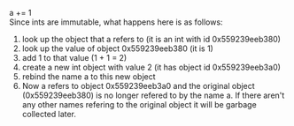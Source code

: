 a += 1  
Since ints are immutable, what happens here is as follows:

1. look up the object that a refers to (it is an int with id 0x559239eeb380)
2. look up the value of object 0x559239eeb380 (it is 1)
3. add 1 to that value (1 + 1 = 2)
4. create a new int object with value 2 (it has object id 0x559239eeb3a0)
5. rebind the name a to this new object
6. Now a refers to object 0x559239eeb3a0 and the original object (0x559239eeb380) is no longer refered to by the name a. If there aren't any other names refering to the original object it will be garbage collected later.
